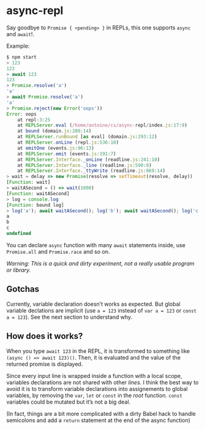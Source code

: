 
# async-repl

Say goodbye to `Promise { <pending> }` in REPLs, this one supports
`async` and `await`!.

Example:

```javascript
$ npm start
> 123
123
> await 123
123
> Promise.resolve('a')
'a'
> await Promise.resolve('a')
'a'
> Promise.reject(new Error('oops'))
Error: oops
    at repl:3:25
    at REPLServer.eval (/home/antoine/cs/async-repl/index.js:17:9)
    at bound (domain.js:280:14)
    at REPLServer.runBound [as eval] (domain.js:293:12)
    at REPLServer.onLine (repl.js:536:10)
    at emitOne (events.js:96:13)
    at REPLServer.emit (events.js:191:7)
    at REPLServer.Interface._onLine (readline.js:241:10)
    at REPLServer.Interface._line (readline.js:590:8)
    at REPLServer.Interface._ttyWrite (readline.js:869:14)
> wait = delay => new Promise(resolve => setTimeout(resolve, delay))
[Function: wait]
> waitASecond = () => wait(1000)
[Function: waitASecond]
> log = console.log
[Function: bound log]
> log('a'); await waitASecond(); log('b'); await waitASecond(); log('c')
a
b
c
undefined
```

You can declare `async` function with many `await` statements inside,
use `Promise.all` and `Promise.race` and so on.

*Warning: This is a quick and dirty experiment, not a really usable
program or library.*

## Gotchas

Currently, variable declaration doesn’t works as expected. But global
variable declations are implicit (use `a = 123` instead of `var a =
123` or `const a = 123`). See the next section to understand why.

## How does it works?

When you type `await 123` in the REPL, it is transformed to something
like `(async () => await 123)()`. Then, it is evaluated and the value
of the returned promise is displayed.

Since every input line is wrapped inside a function with a local
scope, variables declarations are not shared with other _lines_. I
think the best way to avoid it is to transform variable declarations
into assignements to global variables, by removing the `var`, `let` or
`const` in the _root_ function. `const` variables could be mutated but
it’s not a big deal.

(In fact, things are a bit more complicated with a dirty Babel hack to
handle semicolons and add a `return` statement at the end of the async
function)
